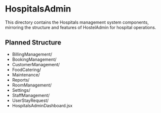 # HospitalsAdmin

This directory contains the Hospitals management system components, mirroring the structure and features of HostelAdmin for hospital operations.

## Planned Structure

- BillingManagement/
- BookingManagement/
- CustomerManagement/
- FoodCatering/
- Maintenance/
- Reports/
- RoomManagement/
- Settings/
- StaffManagement/
- UserStayRequest/
- HospitalsAdminDashboard.jsx 